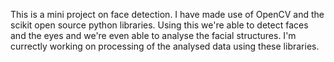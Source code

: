This is a mini project on face detection.
I have made use of  OpenCV and the scikit open source python libraries.
Using this we're able to detect faces and the eyes and we're even able to analyse the facial structures.
I'm currectly working on processing of the analysed data using these libraries.
